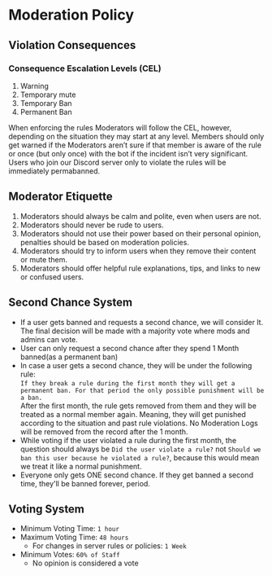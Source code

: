 # Moderation Policy

## Violation Consequences

### **C**onsequence **E**scalation **L**evels (CEL)

1. Warning
2. Temporary mute
3. Temporary Ban
4. Permanent Ban

When enforcing the rules Moderators will follow the CEL, however, depending on the situation they may start at any level. Members should only get warned if the Moderators aren’t sure if that member is aware of the rule or once (but only once) with the bot if the incident isn’t very significant. Users who join our Discord server only to violate the rules will be immediately permabanned.

## Moderator Etiquette

1. Moderators should always be calm and polite, even when users are not.
2. Moderators should never be rude to users.
3. Moderators should not use their power based on their personal opinion, penalties should be based on moderation policies.
4. Moderators should try to inform users when they remove their content or mute them.
5. Moderators should offer helpful rule explanations, tips, and links to new or confused users.

## Second Chance System

- If a user gets banned and requests a second chance, we will consider It. The final decision will be made with a majority vote where mods and admins can vote.
- User can only request a second chance after they spend 1 Month banned(as a permanent ban)
- In case a user gets a second chance, they will be under the following rule: \
  `If they break a rule during the first month they will get a permanent ban. For that period the only possible punishment will be a ban.` \
  After the first month, the rule gets removed from them and they will be treated as a normal member again. Meaning, they will get punished according to the situation and past rule violations. No Moderation Logs will be removed from the record after the 1 month.
- While voting if the user violated a rule during the first month, the question should always be `Did the user violate a rule?` not `Should we ban this user because he violated a rule?`, because this would mean we treat it like a normal punishment.
- Everyone only gets ONE second chance. If they get banned a second time, they'll be banned forever, period.

## Voting System

- Minimum Voting Time: `1 hour`
- Maximum Voting Time: `48 hours`
  - For changes in server rules or policies: `1 Week`
- Minimum Votes: `60% of Staff`
  - No opinion is considered a vote
